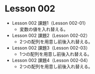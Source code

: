 # Lesson 002

* Lesson 002 課題1（Lesson 002-01）
	* 変数の値を入れ替える。
* Lesson 002 課題2（Lesson 002-02）
	* 2つの配列を用意し前後入れ替える。
* Lesson 002 課題3（Lesson 002-03）
	* 1つの配列を用意し前後入れ替える。
* Lesson 002 課題4（Lesson 002-04）
	* 2つの配列を用意し前後入れ替える。
